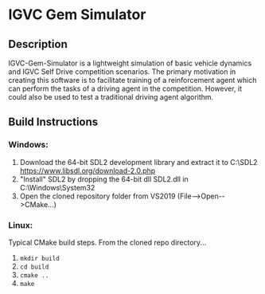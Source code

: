 # IGVC Gem Simulator
## Description
IGVC-Gem-Simulator is a lightweight simulation of basic vehicle dynamics and IGVC Self Drive competition scenarios. The primary motivation in creating this software is to facilitate training of a reinforcement agent which can perform the tasks of a driving agent in the competition. However, it could also be used to test a traditional driving agent algorithm. 

## Build Instructions
### Windows:
1) Download the 64-bit SDL2 development library and extract it to C:\SDL2 
https://www.libsdl.org/download-2.0.php
2) "Install" SDL2 by dropping the 64-bit dll SDL2.dll in C:\Windows\System32
3) Open the cloned repository folder from VS2019 (File-->Open-->CMake...)

### Linux:
Typical CMake build steps. From the cloned repo directory...
1) `mkdir build`
2) `cd build`
3) `cmake ..`
4) `make`
